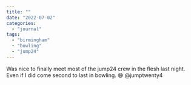 ```yaml
---
title: ""
date: "2022-07-02"
categories: 
  - "journal"
tags: 
  - "birmingham"
  - "bowling"
  - "jump24"
---
```


Was nice to finally meet most of the jump24 crew in the flesh last night. Even if I did come second to last in bowling. 😅 @jumptwenty4
